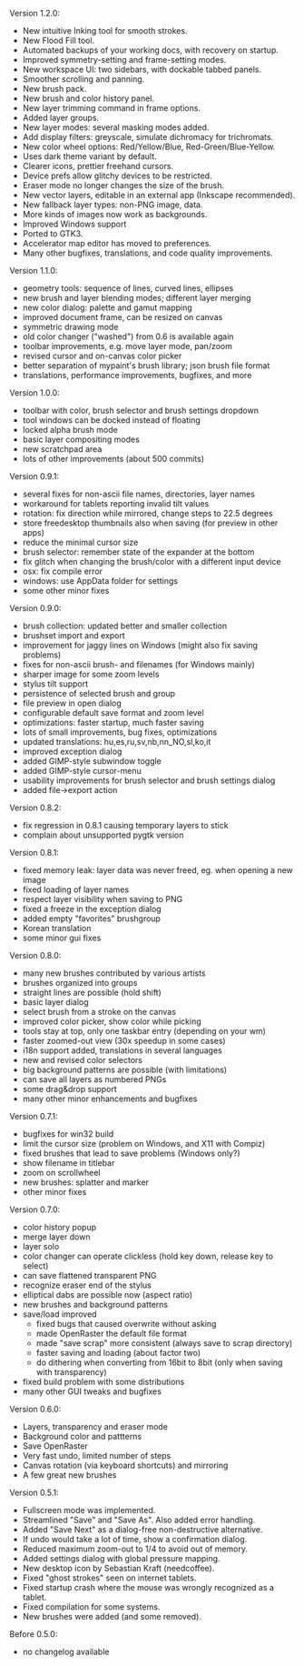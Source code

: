 Version 1.2.0:
* New intuitive Inking tool for smooth strokes.
* New Flood Fill tool.
* Automated backups of your working docs, with recovery on startup.
* Improved symmetry-setting and frame-setting modes.
* New workspace UI: two sidebars, with dockable tabbed panels.
* Smoother scrolling and panning.
* New brush pack.
* New brush and color history panel.
* New layer trimming command in frame options.
* Added layer groups.
* New layer modes: several masking modes added.
* Add display filters: greyscale, simulate dichromacy for trichromats.
* New color wheel options: Red/Yellow/Blue, Red-Green/Blue-Yellow.
* Uses dark theme variant by default.
* Clearer icons, prettier freehand cursors.
* Device prefs allow glitchy devices to be restricted.
* Eraser mode no longer changes the size of the brush.
* New vector layers, editable in an external app (Inkscape recommended).
* New fallback layer types: non-PNG image, data.
* More kinds of images now work as backgrounds.
* Improved Windows support
* Ported to GTK3.
* Accelerator map editor has moved to preferences.
* Many other bugfixes, translations, and code quality improvements.

Version 1.1.0:
* geometry tools: sequence of lines, curved lines, ellipses
* new brush and layer blending modes; different layer merging
* new color dialog: palette and gamut mapping
* improved document frame, can be resized on canvas
* symmetric drawing mode
* old color changer ("washed") from 0.6 is available again
* toolbar improvements, e.g. move layer mode, pan/zoom
* revised cursor and on-canvas color picker
* better separation of mypaint's brush library; json brush file format
* translations, performance improvements, bugfixes, and more

Version 1.0.0:
* toolbar with color, brush selector and brush settings dropdown
* tool windows can be docked instead of floating
* locked alpha brush mode
* basic layer compositing modes
* new scratchpad area
* lots of other improvements (about 500 commits)

Version 0.9.1:
* several fixes for non-ascii file names, directories, layer names
* workaround for tablets reporting invalid tilt values
* rotation: fix direction while mirrored, change steps to 22.5 degrees
* store freedesktop thumbnails also when saving (for preview in other apps)
* reduce the minimal cursor size
* brush selector: remember state of the expander at the bottom
* fix glitch when changing the brush/color with a different input device
* osx: fix compile error
* windows: use AppData folder for settings
* some other minor fixes

Version 0.9.0:
* brush collection: updated better and smaller collection
* brushset import and export
* improvement for jaggy lines on Windows (might also fix saving problems)
* fixes for non-ascii brush- and filenames (for Windows mainly)
* sharper image for some zoom levels
* stylus tilt support
* persistence of selected brush and group
* file preview in open dialog
* configurable default save format and zoom level
* optimizations: faster startup, much faster saving
* lots of small improvements, bug fixes, optimizations
* updated translations: hu,es,ru,sv,nb,nn_NO,sl,ko,it
* improved exception dialog
* added GIMP-style subwindow toggle
* added GIMP-style cursor-menu
* usability improvements for brush selector and brush settings dialog
* added file->export action

Version 0.8.2:
* fix regression in 0.8.1 causing temporary layers to stick
* complain about unsupported pygtk version

Version 0.8.1:
* fixed memory leak: layer data was never freed, eg. when opening a new image
* fixed loading of layer names
* respect layer visibility when saving to PNG
* fixed a freeze in the exception dialog
* added empty "favorites" brushgroup
* Korean translation
* some minor gui fixes

Version 0.8.0:
* many new brushes contributed by various artists
* brushes organized into groups
* straight lines are possible (hold shift)
* basic layer dialog
* select brush from a stroke on the canvas
* improved color picker, show color while picking
* tools stay at top, only one taskbar entry (depending on your wm)
* faster zoomed-out view (30x speedup in some cases)
* i18n support added, translations in several languages
* new and revised color selectors
* big background patterns are possible (with limitations)
* can save all layers as numbered PNGs
* some drag&drop support
* many other minor enhancements and bugfixes
	
Version 0.7.1:
* bugfixes for win32 build
* limit the cursor size (problem on Windows, and X11 with Compiz)
* fixed brushes that lead to save problems (Windows only?)
* show filename in titlebar
* zoom on scrollwheel
* new brushes: splatter and marker
* other minor fixes

Version 0.7.0:
* color history popup
* merge layer down
* layer solo
* color changer can operate clickless (hold key down, release key to select)
* can save flattened transparent PNG
* recognize eraser end of the stylus
* elliptical dabs are possible now (aspect ratio)
* new brushes and background patterns
* save/load improved
  * fixed bugs that caused overwrite without asking
  * made OpenRaster the default file format
  * made "save scrap" more consistent (always save to scrap directory)
  * faster saving and loading (about factor two)
  * do dithering when converting from 16bit to 8bit (only when saving with transparency)
* fixed build problem with some distributions
* many other GUI tweaks and bugfixes

Version 0.6.0:
* Layers, transparency and eraser mode
* Background color and pattterns
* Save OpenRaster
* Very fast undo, limited number of steps
* Canvas rotation (via keyboard shortcuts) and mirroring
* A few great new brushes

Version 0.5.1:
* Fullscreen mode was implemented.
* Streamlined "Save" and "Save As". Also added error handling.
* Added "Save Next" as a dialog-free non-destructive alternative.
* If undo would take a lot of time, show a confirmation dialog.
* Reduced maximum zoom-out to 1/4 to avoid out of memory.
* Added settings dialog with global pressure mapping.
* New desktop icon by Sebastian Kraft (needcoffee).
* Fixed "ghost strokes" seen on internet tablets.
* Fixed startup crash where the mouse was wrongly recognized as a tablet.
* Fixed compilation for some systems.
* New brushes were added (and some removed).

Before 0.5.0:
* no changelog available

